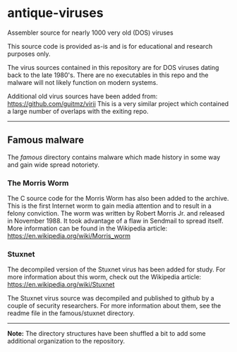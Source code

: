 # antique-viruses
Assembler source for nearly 1000 very old (DOS) viruses

This source code is provided as-is and is for educational and research purposes only.

The virus sources contained in this repository are for DOS viruses dating back to the 
late 1980's. There are no executables in this repo and the malware will not likely
function on modern systems. 

Additional old virus sources have been added from: https://github.com/guitmz/virii This
is a very similar project which contained a large number of overlaps with the exiting 
repo. 

---


## Famous malware
The *famous* directory contains malware which made history in some way and gain wide
spread notoriety.


### The Morris Worm
The C source code for the Morris Worm has also been added to the archive. This is
the first Internet worm to gain media attention and to result in a felony conviction.
The worm was written by Robert Morris Jr. and released in November 1988. It took 
advantage of a flaw in Sendmail to spread itself. More information can be found in the
Wikipedia article: https://en.wikipedia.org/wiki/Morris_worm


### Stuxnet
The decompiled version of the Stuxnet virus has been added for study. For more
information about this worm, check out the Wikipedia article:
https://en.wikipedia.org/wiki/Stuxnet

The Stuxnet virus source was decompiled and published to github by a couple of 
security researchers. For more information about them, see the readme file in the 
famous/stuxnet directory.

---

**Note:** The directory structures have been shuffled a bit to add some additional organization
to the repository.
